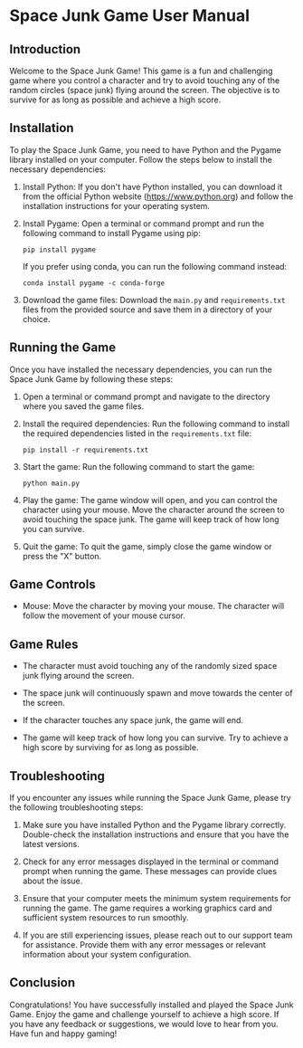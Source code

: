 # Space Junk Game User Manual

## Introduction

Welcome to the Space Junk Game! This game is a fun and challenging game where you control a character and try to avoid touching any of the random circles (space junk) flying around the screen. The objective is to survive for as long as possible and achieve a high score.

## Installation

To play the Space Junk Game, you need to have Python and the Pygame library installed on your computer. Follow the steps below to install the necessary dependencies:

1. Install Python: If you don't have Python installed, you can download it from the official Python website (https://www.python.org) and follow the installation instructions for your operating system.

2. Install Pygame: Open a terminal or command prompt and run the following command to install Pygame using pip:

   ```
   pip install pygame
   ```

   If you prefer using conda, you can run the following command instead:

   ```
   conda install pygame -c conda-forge
   ```

3. Download the game files: Download the `main.py` and `requirements.txt` files from the provided source and save them in a directory of your choice.

## Running the Game

Once you have installed the necessary dependencies, you can run the Space Junk Game by following these steps:

1. Open a terminal or command prompt and navigate to the directory where you saved the game files.

2. Install the required dependencies: Run the following command to install the required dependencies listed in the `requirements.txt` file:

   ```
   pip install -r requirements.txt
   ```

3. Start the game: Run the following command to start the game:

   ```
   python main.py
   ```

4. Play the game: The game window will open, and you can control the character using your mouse. Move the character around the screen to avoid touching the space junk. The game will keep track of how long you can survive.

5. Quit the game: To quit the game, simply close the game window or press the "X" button.

## Game Controls

- Mouse: Move the character by moving your mouse. The character will follow the movement of your mouse cursor.

## Game Rules

- The character must avoid touching any of the randomly sized space junk flying around the screen.

- The space junk will continuously spawn and move towards the center of the screen.

- If the character touches any space junk, the game will end.

- The game will keep track of how long you can survive. Try to achieve a high score by surviving for as long as possible.

## Troubleshooting

If you encounter any issues while running the Space Junk Game, please try the following troubleshooting steps:

1. Make sure you have installed Python and the Pygame library correctly. Double-check the installation instructions and ensure that you have the latest versions.

2. Check for any error messages displayed in the terminal or command prompt when running the game. These messages can provide clues about the issue.

3. Ensure that your computer meets the minimum system requirements for running the game. The game requires a working graphics card and sufficient system resources to run smoothly.

4. If you are still experiencing issues, please reach out to our support team for assistance. Provide them with any error messages or relevant information about your system configuration.

## Conclusion

Congratulations! You have successfully installed and played the Space Junk Game. Enjoy the game and challenge yourself to achieve a high score. If you have any feedback or suggestions, we would love to hear from you. Have fun and happy gaming!